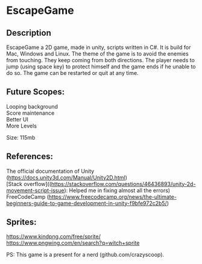 # EscapeGame


## Description<br/>
EscapeGame a 2D game, made in unity, scripts written in C#. It is build for Mac, Windows and Linux. 
The theme of the game is to avoid the enemies from touching. They keep coming from both directions. The player needs to jump (using space key) to protect himself and the game ends if he unable to do so. The game can be restarted or quit at any time.

## Future Scopes: 
Looping background<br/>
Score maintenance<br/>
Better UI<br/>
More Levels<br/>

Size: 115mb

## References:

The official documentation of Unity (https://docs.unity3d.com/Manual/Unity2D.html)<br/>
[Stack overflow]((https://stackoverflow.com/questions/46436893/unity-2d-movement-script-issue): Helped me in fixing almost all the errors)
FreeCodeCamp (https://www.freecodecamp.org/news/the-ultimate-beginners-guide-to-game-development-in-unity-f9bfe972c2b5/)<br/>


## Sprites:

https://www.kindpng.com/free/sprite/ <br/>
https://www.pngwing.com/en/search?q=witch+sprite <br/>


PS: This game is a present for a nerd (github.com/crazyscoop). 


